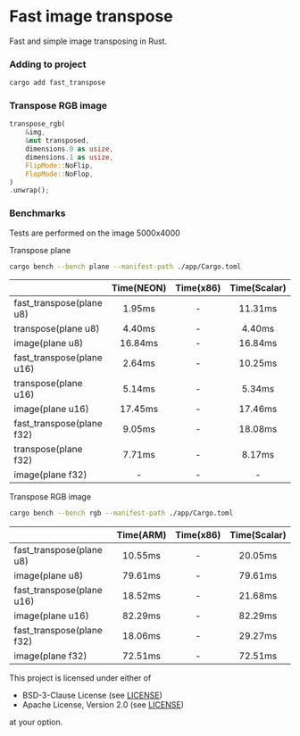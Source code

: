 # Fast image transpose

Fast and simple image transposing in Rust.

### Adding to project

```bash
cargo add fast_transpose
```

### Transpose RGB image

```rust
transpose_rgb(
    &img,
    &mut transposed,
    dimensions.0 as usize,
    dimensions.1 as usize,
    FlipMode::NoFlip,
    FlopMode::NoFlop,
)
.unwrap();
```

### Benchmarks

Tests are performed on the image 5000x4000

Transpose plane

```bash
cargo bench --bench plane --manifest-path ./app/Cargo.toml
```

|                           | Time(NEON) | Time(x86) | Time(Scalar) |
|---------------------------|:----------:|:---------:|:------------:|
| fast_transpose(plane u8)  |   1.95ms   |     -     |   11.31ms    |
| transpose(plane u8)       |   4.40ms   |     -     |    4.40ms    |
| image(plane u8)           |  16.84ms   |     -     |   16.84ms    |
| fast_transpose(plane u16) |   2.64ms   |     -     |   10.25ms    |
| transpose(plane u16)      |   5.14ms   |     -     |    5.34ms    |
| image(plane u16)          |  17.45ms   |     -     |   17.46ms    |
| fast_transpose(plane f32) |   9.05ms   |     -     |   18.08ms    |
| transpose(plane f32)      |   7.71ms   |     -     |    8.17ms    |
| image(plane f32)          |     -      |     -     |      -       |

Transpose RGB image

```bash
cargo bench --bench rgb --manifest-path ./app/Cargo.toml
```

|                           | Time(ARM) | Time(x86) | Time(Scalar) |
|---------------------------|:---------:|:---------:|:------------:|
| fast_transpose(plane u8)  |  10.55ms  |     -     |   20.05ms    |
| image(plane u8)           |  79.61ms  |     -     |   79.61ms    |
| fast_transpose(plane u16) |  18.52ms  |     -     |   21.68ms    |
| image(plane u16)          |  82.29ms  |     -     |   82.29ms    |
| fast_transpose(plane f32) |  18.06ms  |     -     |   29.27ms    |
| image(plane f32)          |  72.51ms  |     -     |   72.51ms    |

This project is licensed under either of

- BSD-3-Clause License (see [LICENSE](LICENSE.md))
- Apache License, Version 2.0 (see [LICENSE](LICENSE-APACHE.md))

at your option.
